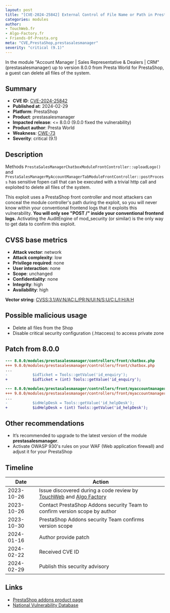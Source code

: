 ```yaml
---
layout: post
title: "[CVE-2024-25842] External Control of File Name or Path in Presta World - Account Manager | Sales Representative & Dealers | CRM module for PrestaShop"
categories: modules
author:
- TouchWeb.fr
- Algo-Factory.fr
- Friends-Of-Presta.org
meta: "CVE,PrestaShop,prestasalesmanager"
severity: "critical (9.1)"
---
```


In the module "Account Manager | Sales Representative & Dealers | CRM" (prestasalesmanager) up to version 8.0.0 from Presta World for PrestaShop, a guest can delete all files of the system.


## Summary

* **CVE ID**: [CVE-2024-25842](https://cve.mitre.org/cgi-bin/cvename.cgi?name=CVE-2024-25842)
* **Published at**: 2024-02-29
* **Platform**: PrestaShop
* **Product**: prestasalesmanager
* **Impacted release**: <= 8.0.0 (9.0.0 fixed the vulnerability)
* **Product author**: Presta World
* **Weakness**: [CWE-73](https://cwe.mitre.org/data/definitions/73.html)
* **Severity**: critical (9.1)

## Description

Methods `PrestaSalesManagerChatboxModuleFrontController::uploadLogo()` and `PrestaSalesManagerMyAccountManagerTabModuleFrontController::postProcess` has sensitive fopen call that can be executed with a trivial http call and exploited to delete all files of the system.

This exploit uses a PrestaShop front controller and most attackers can conceal the module controller's path during the exploit, so you will never know within your conventional frontend logs that it exploits this vulnerability. **You will only see "POST /" inside your conventional frontend logs.** Activating the AuditEngine of mod_security (or similar) is the only way to get data to confirm this exploit.

## CVSS base metrics

* **Attack vector**: network
* **Attack complexity**: low
* **Privilege required**: none
* **User interaction**: none
* **Scope**: unchanged
* **Confidentiality**: none
* **Integrity**: high
* **Availability**: high

**Vector string**: [CVSS:3.1/AV:N/AC:L/PR:N/UI:N/S:U/C:L/I:H/A:H](https://nvd.nist.gov/vuln-metrics/cvss/v3-calculator?vector=AV:N/AC:L/PR:N/UI:N/S:U/C:L/I:H/A:H)

## Possible malicious usage

* Delete all files from the Shop
* Disable critical security configuration (.htaccess) to access private zone

## Patch from 8.0.0

```diff
--- 8.0.0/modules/prestasalesmanager/controllers/front/chatbox.php
+++ 9.0.0/modules/prestasalesmanager/controllers/front/chatbox.php
...
-           $idTicket = Tools::getValue('id_enquiry');
+           $idTicket = (int) Tools::getValue('id_enquiry');
```

```diff
--- 8.0.0/modules/prestasalesmanager/controllers/front/myaccountmanagertab.php
+++ 9.0.0/modules/prestasalesmanager/controllers/front/myaccountmanagertab.php
...
-           $idHelpDesk = Tools::getValue('id_helpDesk');
+           $idHelpDesk = (int) Tools::getValue('id_helpDesk');
```

## Other recommendations

* It’s recommended to upgrade to the latest version of the module **prestasalesmanager**.
* Activate OWASP 930's rules on your WAF (Web application firewall) and adjust it for your PrestaShop


## Timeline

| Date | Action |
|--|--|
| 2023-10-26 | Issue discovered during a code review by [TouchWeb](https://www.touchweb.fr) and [Algo Factory](https://www.algo-factory.com/) |
| 2023-10-26 | Contact PrestaShop Addons security Team to confirm version scope by author |
| 2023-10-30 | PrestaShop Addons security Team confirms version scope |
| 2024-01-16 | Author provide patch |
| 2024-02-22 | Received CVE ID |
| 2024-02-29 | Publish this security advisory |

## Links

* [PrestaShop addons product page](https://addons.prestashop.com/en/third-party-data-integrations-crm-erp/90816-account-manager-sales-representative-dealers-crm.html)
* [National Vulnerability Database](https://nvd.nist.gov/vuln/detail/CVE-2024-25842)
